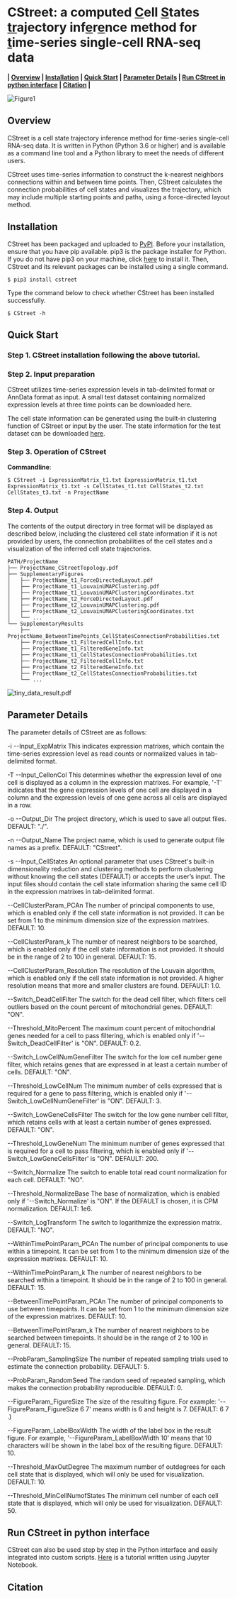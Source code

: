 # CStreet: a computed <ins>C</ins>ell <ins>S</ins>tates <ins>tr</ins>ajectory inf<ins>e</ins>r<ins>e</ins>nce method for <ins>t</ins>ime-series single-cell RNA-seq data

**| [Overview](#overview) | [Installation](#installation) | [Quick Start](#quick-start) | [Parameter Details](#parameter-details) | [Run CStreet in python interface](#run-cstreet-in-python-interface) | [Citation](#citation) |**


![Figure1](https://github.com/yw-Hua/MarkdownPicture/raw/master/CStreet/Fig1.png)

## Overview

CStreet is a cell state trajectory inference method for time-series single-cell RNA-seq data. It is written in Python (Python 3.6 or higher) and is available as a command line tool and a Python library to meet the needs of different users.

CStreet uses time-series information to construct the k-nearest neighbors connections within and between time points. Then, CStreet calculates the connection probabilities of cell states and visualizes the trajectory, which may include multiple starting points and paths, using a force-directed layout method.

## Installation

CStreet has been packaged and uploaded to [PyPI](https://pypi.org/project/cstreet/). Before your installation, ensure that you have pip available. pip3 is the package installer for Python. If you do not have pip3 on your machine, click [here](https://pip.pypa.io/en/stable/) to install it. Then, CStreet and its relevant packages can be installed using a single command.

   ```shell
   $ pip3 install cstreet 
   ```


Type the command below to check whether CStreet has been installed successfully.

   ```shell
   $ CStreet -h
   ```

## Quick Start

### Step 1. CStreet installation following the above tutorial.

### Step 2. Input preparation

CStreet utilizes time-series expression levels in tab-delimited format or AnnData format as input. A small test dataset containing normalized expression levels at three time points can be downloaded here.

The cell state information can be generated using the built-in clustering function of CStreet or input by the user. The state information for the test dataset can be downloaded [here]().

### Step 3. Operation of CStreet

**Commandline**:

   ```shell
   $ CStreet -i ExpressionMatrix_t1.txt ExpressionMatrix_t1.txt ExpressionMatrix_t1.txt -s CellStates_t1.txt CellStates_t2.txt CellStates_t3.txt -n ProjectName
   ```

### Step 4. Output

The contents of the output directory in tree format will be displayed as described below, including the clustered cell state information if it is not provided by users, the connection probabilities of the cell states and a visualization of the inferred cell state trajectories.

```shell
PATH/ProjectName
├── ProjectName_CStreetTopology.pdf
├── SupplementaryFigures
│   ├── ProjectName_t1_ForceDirectedLayout.pdf
│   ├── ProjectName_t1_LouvainUMAPClustering.pdf
│   ├── ProjectName_t1_LouvainUMAPClusteringCoordinates.txt
│   ├── ProjectName_t2_ForceDirectedLayout.pdf
│   ├── ProjectName_t2_LouvainUMAPClustering.pdf
│   ├── ProjectName_t2_LouvainUMAPClusteringCoordinates.txt
│   └── ...
└── SupplementaryResults
    ├── ProjectName_BetweenTimePoints_CellStatesConnectionProbabilities.txt
    ├── ProjectName_t1_FilteredCellInfo.txt
    ├── ProjectName_t1_FilteredGeneInfo.txt
    ├── ProjectName_t1_CellStatesConnectionProbabilities.txt
    ├── ProjectName_t2_FilteredCellInfo.txt
    ├── ProjectName_t2_FilteredGeneInfo.txt
    ├── ProjectName_t2_CellStatesConnectionProbabilities.txt
    └── ...
```


   ![tiny_data_result.pdf](https://github.com/yw-Hua/MarkdownPicture/raw/master/CStreet/tiny_data_result.png)

## Parameter Details

The parameter details of CStreet are as follows:

-i --Input_ExpMatrix 
This indicates expression matrixes, which contain the time-series expression level as read counts or normalized values in tab-delimited format. 

-T --Input_CellonCol
This determines whether the expression level of one cell is displayed as a column in the expression matrixes. For example, '-T' indicates that the gene expression levels of one cell are displayed in a column and the expression levels of one gene across all cells are displayed in a row. 

-o --Output_Dir
The project directory, which is used to save all output files. DEFAULT: "./".

-n --Output_Name
The project name, which is used to generate output file names as a prefix. DEFAULT: "CStreet".

-s --Input_CellStates
An optional parameter that uses CStreet's built-in dimensionality reduction and clustering methods to perform clustering without knowing the cell states (DEFAULT) or accepts the user’s input. The input files should contain the cell state information sharing the same cell ID in the expression matrixes in tab-delimited format.

--CellClusterParam_PCAn
The number of principal components to use, which is enabled only if the cell state information is not provided. It can be set from 1 to the minimum dimension size of the expression matrixes. DEFAULT: 10.

--CellClusterParam_k
The number of nearest neighbors to be searched, which is enabled only if the cell state information is not provided. It should be in the range of 2 to 100 in general. DEFAULT: 15. 

--CellClusterParam_Resolution
The resolution of the Louvain algorithm, which is enabled only if the cell state information is not provided. A higher resolution means that more and smaller clusters are found. DEFAULT: 1.0. 

--Switch_DeadCellFilter
The switch for the dead cell filter, which filters cell outliers based on the count percent of mitochondrial genes. DEFAULT: "ON".

--Threshold_MitoPercent
The maximum count percent of mitochondrial genes needed for a cell to pass filtering, which is enabled only if '--Switch_DeadCellFilter' is "ON". DEFAULT: 0.2.

--Switch_LowCellNumGeneFilter
The switch for the low cell number gene filter, which retains genes that are expressed in at least a certain number of cells. DEFAULT: "ON".

--Threshold_LowCellNum
The minimum number of cells expressed that is required for a gene to pass filtering, which is enabled only if '-- Switch_LowCellNumGeneFilter' is "ON". DEFAULT: 3.

--Switch_LowGeneCellsFilter
The switch for the low gene number cell filter, which retains cells with at least a certain number of genes expressed. DEFAULT: "ON".

--Threshold_LowGeneNum
The minimum number of genes expressed that is required for a cell to pass filtering, which is enabled only if '-- Switch_LowGeneCellsFilter' is "ON". DEFAULT: 200.

--Switch_Normalize
The switch to enable total read count normalization for each cell. DEFAULT: "NO".

--Threshold_NormalizeBase
The base of normalization, which is enabled only if '--Switch_Normalize' is "ON". If the DEFAULT is chosen, it is CPM normalization. DEFAULT: 1e6.

--Switch_LogTransform
The switch to logarithmize the expression matrix. DEFAULT: "NO".

--WithinTimePointParam_PCAn
The number of principal components to use within a timepoint. It can be set from 1 to the minimum dimension size of the expression matrixes. DEFAULT: 10.

--WithinTimePointParam_k
The number of nearest neighbors to be searched within a timepoint. It should be in the range of 2 to 100 in general. DEFAULT: 15.

--BetweenTimePointParam_PCAn
The number of principal components to use between timepoints. It can be set from 1 to the minimum dimension size of the expression matrixes. DEFAULT: 10. 

--BetweenTimePointParam_k
The number of nearest neighbors to be searched between timepoints. It should be in the range of 2 to 100 in general. DEFAULT: 15.

--ProbParam_SamplingSize
The number of repeated sampling trials used to estimate the connection probability. DEFAULT: 5.

--ProbParam_RandomSeed
The random seed of repeated sampling, which makes the connection probability reproducible. DEFAULT: 0.

--FigureParam_FigureSize
The size of the resulting figure. For example: '--FigureParam_FigureSize 6 7' means width is 6 and height is 7. DEFAULT: 6 7 .)

--FigureParam_LabelBoxWidth
The width of the label box in the result figure. For example, '--FigureParam_LabelBoxWidth 10' means that 10 characters will be shown in the label box of the resulting figure. DEFAULT: 10.

--Threshold_MaxOutDegree
The maximum number of outdegrees for each cell state that is displayed, which will only be used for visualization. DEFAULT: 10.

--Threshold_MinCellNumofStates
The minimum cell number of each cell state that is displayed, which will only be used for visualization. DEFAULT: 50.



## Run CStreet in python interface

CStreet can also be used step by step in the Python interface and easily integrated into custom scripts. [Here]() is a tutorial written using Jupyter Notebook.

## Citation

   > 

